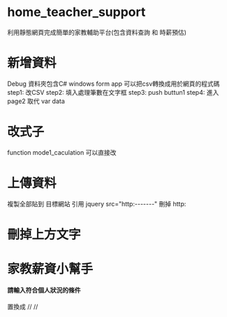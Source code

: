 # home_teacher_support
利用靜態網頁完成簡單的家教輔助平台(包含資料查詢 和 時薪預估)
# 新增資料
Debug 資料夾包含C# windows form app 可以把csv轉換成用於網頁的程式碼 
step1: 改CSV
step2: 填入處理筆數在文字框
step3: push buttun1
step4: 進入page2 取代 var data
# 改式子
function mode1_caculation 可以直接改
# 上傳資料
複製全部貼到 目標網站 
引用 jquery src="http:-------"  刪掉 http:
# 刪掉上方文字
<h1>家教薪資小幫手<br /></h1>
    <h4>請輸入符合個人狀況的條件</h4>
置換成
//<!--<h1>家教薪資小幫手<br /></h1>-->
//<!--<h4>請輸入符合個人狀況的條件</h4>-->
